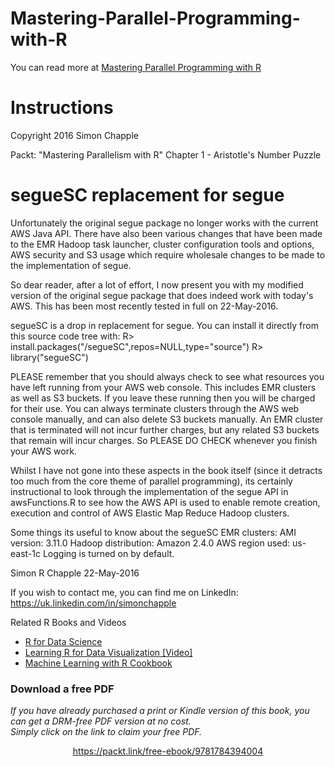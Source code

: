



 # Mastering-Parallel-Programming-with-R

You can read more at [Mastering Parallel Programming with R](https://www.packtpub.com/big-data-and-business-intelligence/mastering-parallel-programming-r?utm_source=Github&utm_medium=Repository&utm_campaign=9781784394004)

# Instructions

 Copyright 2016 Simon Chapple

Packt: "Mastering Parallelism with R"
Chapter 1 - Aristotle's Number Puzzle


segueSC replacement for segue
=============================

Unfortunately the original segue package no longer works with the current AWS Java API.
There have also been various changes that have been made to the EMR Hadoop task launcher,
cluster configuration tools and options, AWS security and S3 usage which require wholesale
changes to be made to the implementation of segue.

So dear reader, after a lot of effort, I now present you with my modified version of the
original segue package that does indeed work with today's AWS. This has been most recently
tested in full on 22-May-2016.

segueSC is a drop in replacement for segue.
You can install it directly from this source code tree with:
R> install.packages("<your directory path>/segueSC",repos=NULL,type="source")
R> library("segueSC")

PLEASE remember that you should always check to see what resources you have left running
from your AWS web console. This includes EMR clusters as well as S3 buckets. If you leave
these running then you will be charged for their use. You can always terminate clusters
through the AWS web console manually, and can also delete S3 buckets manually. An EMR
cluster that is terminated will not incur further charges, but any related S3 buckets
that remain will incur charges. So PLEASE DO CHECK whenever you finish your AWS work.

Whilst I have not gone into these aspects in the book itself (since it detracts too much
from the core theme of parallel programming), its certainly instructional to look through
the implementation of the segue API in awsFunctions.R to see how the AWS API is used to
enable remote creation, execution and control of AWS Elastic Map Reduce Hadoop clusters.
 
Some things its useful to know about the segueSC EMR clusters:
AMI version: 3.11.0
Hadoop distribution: Amazon 2.4.0
AWS region used: us-east-1c
Logging is turned on by default.

Simon R Chapple
22-May-2016

If you wish to contact me, you can find me on LinkedIn: https://uk.linkedin.com/in/simonchapple



Related R Books and Videos

* [R for Data Science](https://www.packtpub.com/big-data-and-business-intelligence/r-data-science?utm_source=Github&utm_medium=Repository&utm_campaign=9781784390860)
* [Learning R for Data Visualization  [Video]](https://www.packtpub.com/big-data-and-business-intelligence/learning-r-data-visualization-video?utm_source=Github&utm_medium=Repository&utm_campaign=9781785882890)
* [Machine Learning with R Cookbook](https://www.packtpub.com/big-data-and-business-intelligence/machine-learning-r-cookbook?utm_source=Github&utm_medium=Repository&utm_campaign=9781783982042)


### Download a free PDF

 <i>If you have already purchased a print or Kindle version of this book, you can get a DRM-free PDF version at no cost.<br>Simply click on the link to claim your free PDF.</i>
<p align="center"> <a href="https://packt.link/free-ebook/9781784394004">https://packt.link/free-ebook/9781784394004 </a> </p>